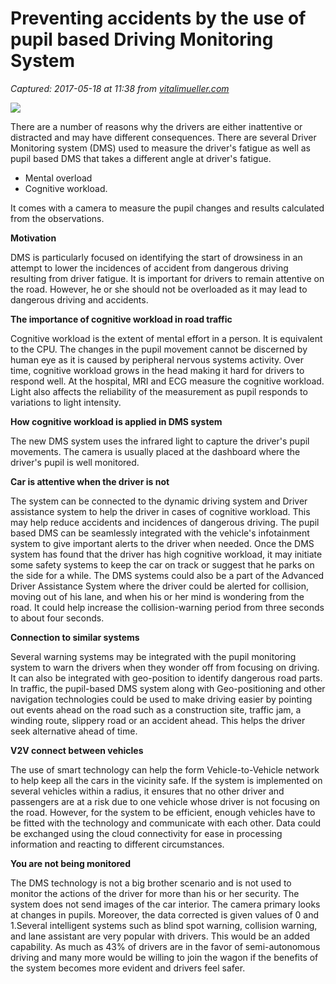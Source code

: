 # Preventing accidents by the use of pupil based Driving Monitoring System

_Captured: 2017-05-18 at 11:38 from [vitalimueller.com](http://vitalimueller.com/blog/preventing-accidents-use-pupil-based-driving-monitoring-system)_

![](http://vitalimueller.com/media/Cognitive-Load-of-the-Driver-using-OpenCV-1024x585.jpg)

There are a number of reasons why the drivers are either inattentive or distracted and may have different consequences. There are several Driver Monitoring system (DMS) used to measure the driver's fatigue as well as pupil based DMS that takes a different angle at driver's fatigue.

  * Mental overload
  * Cognitive workload.

It comes with a camera to measure the pupil changes and results calculated from the observations.

**Motivation**

DMS is particularly focused on identifying the start of drowsiness in an attempt to lower the incidences of accident from dangerous driving resulting from driver fatigue. It is important for drivers to remain attentive on the road. However, he or she should not be overloaded as it may lead to dangerous driving and accidents.

**The importance of cognitive workload in road traffic**

Cognitive workload is the extent of mental effort in a person. It is equivalent to the CPU. The changes in the pupil movement cannot be discerned by human eye as it is caused by peripheral nervous systems activity. Over time, cognitive workload grows in the head making it hard for drivers to respond well. At the hospital, MRI and ECG measure the cognitive workload. Light also affects the reliability of the measurement as pupil responds to variations to light intensity.

**How cognitive workload is applied in DMS system**

The new DMS system uses the infrared light to capture the driver's pupil movements. The camera is usually placed at the dashboard where the driver's pupil is well monitored.

**Car is attentive when the driver is not**

The system can be connected to the dynamic driving system and Driver assistance system to help the driver in cases of cognitive workload. This may help reduce accidents and incidences of dangerous driving. The pupil based DMS can be seamlessly integrated with the vehicle's infotainment system to give important alerts to the driver when needed. Once the DMS system has found that the driver has high cognitive workload, it may initiate some safety systems to keep the car on track or suggest that he parks on the side for a while. The DMS systems could also be a part of the Advanced Driver Assistance System where the driver could be alerted for collision, moving out of his lane, and when his or her mind is wondering from the road. It could help increase the collision-warning period from three seconds to about four seconds.

**Connection to similar systems**

Several warning systems may be integrated with the pupil monitoring system to warn the drivers when they wonder off from focusing on driving. It can also be integrated with geo-position to identify dangerous road parts. In traffic, the pupil-based DMS system along with Geo-positioning and other navigation technologies could be used to make driving easier by pointing out events ahead on the road such as a construction site, traffic jam, a winding route, slippery road or an accident ahead. This helps the driver seek alternative ahead of time.

**V2V connect between vehicles**

The use of smart technology can help the form Vehicle-to-Vehicle network to help keep all the cars in the vicinity safe. If the system is implemented on several vehicles within a radius, it ensures that no other driver and passengers are at a risk due to one vehicle whose driver is not focusing on the road. However, for the system to be efficient, enough vehicles have to be fitted with the technology and communicate with each other. Data could be exchanged using the cloud connectivity for ease in processing information and reacting to different circumstances.

**You are not being monitored**

The DMS technology is not a big brother scenario and is not used to monitor the actions of the driver for more than his or her security. The system does not send images of the car interior. The camera primary looks at changes in pupils. Moreover, the data corrected is given values of 0 and 1.Several intelligent systems such as blind spot warning, collision warning, and lane assistant are very popular with drivers. This would be an added capability. As much as 43% of drivers are in the favor of semi-autonomous driving and many more would be willing to join the wagon if the benefits of the system becomes more evident and drivers feel safer.

